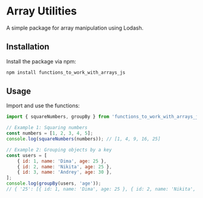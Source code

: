 # Array Utilities

A simple package for array manipulation using Lodash.

## Installation

Install the package via npm:
```bash
npm install functions_to_work_with_arrays_js
```
## Usage

Import and use the functions:

```javascript
import { squareNumbers, groupBy } from 'functions_to_work_with_arrays_js';

// Example 1: Squaring numbers
const numbers = [1, 2, 3, 4, 5];
console.log(squareNumbers(numbers)); // [1, 4, 9, 16, 25]

// Example 2: Grouping objects by a key
const users = [
    { id: 1, name: 'Dima', age: 25 },
    { id: 2, name: 'Nikita', age: 25 },
    { id: 3, name: 'Andrey', age: 30 },
];
console.log(groupBy(users, 'age'));
// { '25': [{ id: 1, name: 'Dima', age: 25 }, { id: 2, name: 'Nikita', age: 25 }], '30': [{ id: 3, name: 'Andrey', age: 30 }] }

